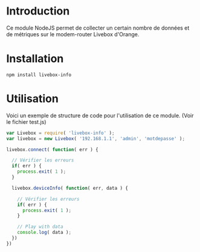 # Introduction

Ce module NodeJS permet de collecter un certain nombre de données et de métriques sur le modem-router Livebox d'Orange.

# Installation
```shell
npm install livebox-info
```

# Utilisation

Voici un exemple de structure de code pour l'utilisation de ce module. (Voir le fichier test.js)

```js
var Livebox = require( 'livebox-info' );
var livebox = new Livebox( '192.168.1.1', 'admin', 'motdepasse' );

livebox.connect( function( err ) {

  // Vérifier les erreurs
  if( err ) {
    process.exit( 1 );
  }

  livebox.deviceInfo( function( err, data ) {

    // Vérifier les erreurs
    if( err ) {
      process.exit( 1 );
    }

    // Play with data
    console.log( data );
  })
})
```
